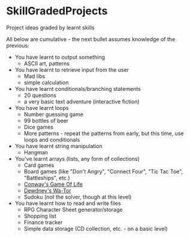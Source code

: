 # SkillGradedProjects
Project ideas graded by learnt skills

All below are cumulative - the next bullet assumes knowledge of the previous:

+ You have learnt to output something
   + ASCII art, patterns
+ You have learnt to retrieve input from the user
   + Mad libs
   + simple calculation
+ You have learnt conditionals/branching statements
   + 20 questions
   + a very basic text adventure (interactive fiction)
+ You have learnt loops
   + Number guessing game
   + 99 bottles of beer
   + Dice games
   + More patterns - repeat the patterns from early, but this time, use loops and conditionals
+ You have learnt string manipulation
   + Hangman
+ You've learnt arrays (lists, any form of collections)
   + Card games
   + Board games (like "Don't Angry", "Connect Four", "Tic Tac Toe", "Battleships", etc.)
   + [Conway's Game Of Life](https://en.wikipedia.org/wiki/Conway%27s_Game_of_Life)
   + [Dewdney's Wa-Tor](https://en.wikipedia.org/wiki/Wa-Tor)
   + Sudoku (not the solver, though at this level)
+ You have learnt how to read and write files
   + RPG Character Sheet generator/storage
   + Shopping list
   + Finance tracker
   + Simple data storage (CD collection, etc. - on a basic level)
   

